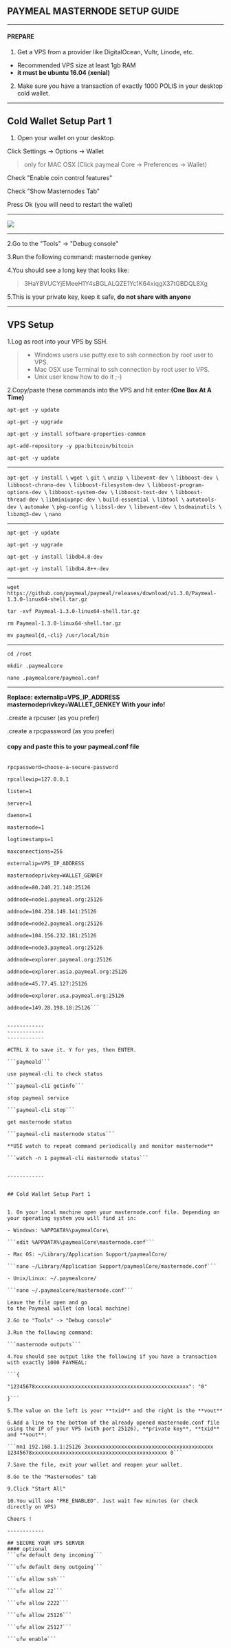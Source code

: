 ## PAYMEAL MASTERNODE SETUP GUIDE

------------

#### PREPARE
1. Get a VPS from a provider like DigitalOcean, Vultr, Linode, etc.
- Recommended VPS size at least 1gb RAM
- **it must be ubuntu 16.04 (xenial)**
2. Make sure you have a transaction of exactly 1000 POLIS in your desktop cold wallet.

------------

## Cold Wallet Setup Part 1
1. Open your wallet on your desktop.

Click Settings -> Options -> Wallet       
> only for MAC OSX (Click paymeal Core -> Preferences -> Wallet)

Check "Enable coin control features"

Check "Show Masternodes Tab"

Press Ok (you will need to restart the wallet)

------------


![](https://github.com/paymeal/paymeal/blob/master/doc/screen001.png?raw=true)

------------

2.Go to the "Tools" -> "Debug console"

3.Run the following command: masternode genkey

4.You should see a long key that looks like:

> 3HaYBVUCYjEMeeH1Y4sBGLALQZE1Yc1K64xiqgX37tGBDQL8Xg

5.This is your private key, keep it safe, **do not share with anyone**

------------

## VPS Setup
1.Log as root into your VPS by SSH.
> - Windows users use putty.exe to ssh connection by root user to VPS.
> - Mac OSX use Terminal to ssh connection by root user to VPS.
> - Unix user know how to do it ;-)

2.Copy/paste these commands into the VPS and hit enter:**(One Box At A Time)**

```apt-get -y update```

```apt-get -y upgrade```

```apt-get -y install software-properties-common```

```apt-add-repository -y ppa:bitcoin/bitcoin```

```apt-get -y update```

------------


```apt-get -y install \```
```wget \```
```git \```
```unzip \```
```libevent-dev \```
```libboost-dev \```
```libboost-chrono-dev \```
```libboost-filesystem-dev \```
```libboost-program-options-dev \```
```libboost-system-dev \```
```libboost-test-dev \```
```libboost-thread-dev \```
```libminiupnpc-dev \```
```build-essential \```
```libtool \```
```autotools-dev \```
```automake \```
```pkg-config \```
```libssl-dev \```
```libevent-dev \```
```bsdmainutils \```
```libzmq3-dev \```
```nano```

------------

```apt-get -y update```

```apt-get -y upgrade```

```apt-get -y install libdb4.8-dev```

```apt-get -y install libdb4.8++-dev```

------------

```wget https://github.com/paymeal/paymeal/releases/download/v1.3.0/Paymeal-1.3.0-linux64-shell.tar.gz```

```tar -xvf Paymeal-1.3.0-linux64-shell.tar.gz```

```rm Paymeal-1.3.0-linux64-shell.tar.gz```

```mv paymeal{d,-cli} /usr/local/bin```

------------

```cd /root```

```mkdir .paymealcore```

```nano .paymealcore/paymeal.conf```

------------



**Replace: externalip=VPS_IP_ADDRESS masternodeprivkey=WALLET_GENKEY With your info!**

.create a rpcuser (as you prefer)

.create a rpcpassword (as you prefer)

#### copy and paste this to your **paymeal.conf** file

```rpcuser=choose-a-fantasy-username

rpcpassword=choose-a-secure-password

rpcallowip=127.0.0.1

listen=1

server=1

daemon=1

masternode=1

logtimestamps=1

maxconnections=256

externalip=VPS_IP_ADDRESS

masternodeprivkey=WALLET_GENKEY

addnode=80.240.21.140:25126

addnode=node1.paymeal.org:25126

addnode=104.238.149.141:25126

addnode=node2.paymeal.org:25126

addnode=104.156.232.181:25126

addnode=node3.paymeal.org:25126

addnode=explorer.paymeal.org:25126

addnode=explorer.asia.paymeal.org:25126

addnode=45.77.45.127:25126

addnode=explorer.usa.paymeal.org:25126

addnode=149.28.198.18:25126```


------------
------------
------------

#CTRL X to save it. Y for yes, then ENTER.

```paymeald```

use paymeal-cli to check status

```paymeal-cli getinfo```

stop paymeal service

```paymeal-cli stop```

get masternode status

```paymeal-cli masternode status```

**USE watch to repeat command periodically and monitor masternode**

```watch -n 1 paymeal-cli masternode status```


------------


## Cold Wallet Setup Part 1


1. On your local machine open your masternode.conf file. Depending on your operating system you will find it in:

- Windows: %APPDATA%\paymealCore\

```edit %APPDATA%\paymealCore\masternode.conf```

- Mac OS: ~/Library/Application Support/paymealCore/

```nano ~/Library/Application Support/paymealCore/masternode.conf```

- Unix/Linux: ~/.paymealcore/

```nano ~/.paymealcore/masternode.conf```

Leave the file open and go 
to the Paymeal wallet (on local machine)

2.Go to "Tools" -> "Debug console"

3.Run the following command: 

```masternode outputs```

4.You should see output like the following if you have a transaction with exactly 1000 PAYMEAL:

```{

"12345678xxxxxxxxxxxxxxxxxxxxxxxxxxxxxxxxxxxxxxxxxxxxxxxxxx": "0"

}```

5.The value on the left is your **txid** and the right is the **vout**

6.Add a line to the bottom of the already opened masternode.conf file using the IP of your VPS (with port 25126), **private key**, **txid** and **vout**:

```mn1 192.168.1.1:25126 3xxxxxxxxxxxxxxxxxxxxxxxxxxxxxxxxxxxxxxxxx 12345678xxxxxxxxxxxxxxxxxxxxxxxxxxxxxxxxxxxxxxxxxxxx 0```

7.Save the file, exit your wallet and reopen your wallet.

8.Go to the "Masternodes" tab

9.Click "Start All"

10.You will see "PRE_ENABLED". Just wait few minutes (or check directly on VPS)

Cheers !

------------

## SECURE YOUR VPS SERVER
#### optional
```ufw default deny incoming```

```ufw default deny outgoing```

```ufw allow ssh```

```ufw allow 22```

```ufw allow 2222```

```ufw allow 25126```

```ufw allow 25127```

```ufw enable```

